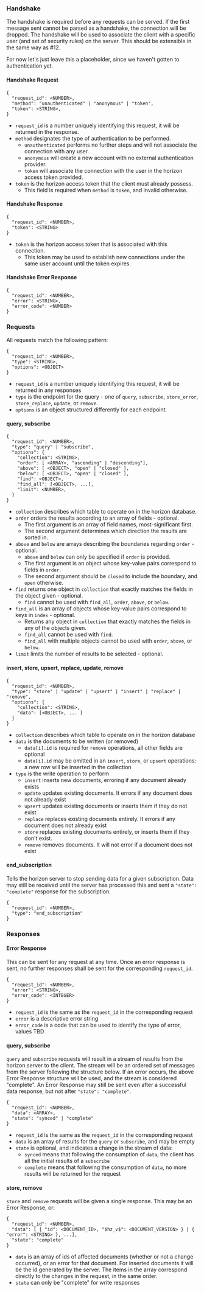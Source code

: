 ### Handshake
The handshake is required before any requests can be served.  If the first message sent cannot be parsed as a handshake, the connection will be dropped.  The handshake will be used to associate the client with a specific user (and set of security rules) on the server.  This should be extensible in the same way as #12.

For now let's just leave this a placeholder, since we haven't gotten to authentication yet.

#### Handshake Request
```
{
  "request_id": <NUMBER>,
  "method": "unauthenticated" | "anonymous" | "token",
  "token": <STRING>,
}
```

* `request_id` is a number uniquely identifying this request, it will be returned in the response.
* `method` designates the type of authentication to be performed.
  * `unauthenticated` performs no further steps and will not associate the connection with any user.
  * `anonymous` will create a new account with no external authentication provider.
  * `token` will associate the connection with the user in the horizon access token provided.
* `token` is the horizon access token that the client must already possess.
  * This field is required when `method` is `token`, and invalid otherwise.

#### Handshake Response
```
{
  "request_id": <NUMBER>,
  "token": <STRING>
}
```
* `token` is the horizon access token that is associated with this connection.
  * This token may be used to establish new connections under the same user account until the token expires.

#### Handshake Error Response
```
{
  "request_id": <NUMBER>,
  "error": <STRING>,
  "error_code": <NUMBER>
}
```

### Requests

All requests match the following pattern:
```
{
  "request_id": <NUMBER>,
  "type": <STRING>,
  "options": <OBJECT>
}
```
* `request_id` is a number uniquely identifying this request, it will be returned in any responses
* `type` is the endpoint for the query - one of `query`, `subscribe`, `store_error`, `store_replace`, `update`, or `remove`.
* `options` is an object structured differently for each endpoint.


#### query, subscribe

```
{
  "request_id": <NUMBER>,
  "type": "query" | "subscribe",
  "options": {
    "collection": <STRING>,
    "order": [ <ARRAY>, "ascending" | "descending"],
    "above": [ <OBJECT>, "open" | "closed" ],
    "below": [ <OBJECT>, "open" | "closed" ],
    "find": <OBJECT>,
    "find_all": [<OBJECT>, ...],
    "limit": <NUMBER>,
  }
}
```
* `collection` describes which table to operate on in the horizon database.
* `order` orders the results according to an array of fields - optional.
  * The first argument is an array of field names, most-significant first.
  * The second argument determines which direction the results are sorted in.
* `above` and `below` are arrays describing the boundaries regarding `order` - optional.
  * `above` and `below` can only be specified if `order` is provided.
  * The first argument is an object whose key-value pairs correspond to fields in `order`.
  * The second argument should be `closed` to include the boundary, and `open` otherwise.
* `find` returns one object in `collection` that exactly matches the fields in the object given - optional.
  * `find` cannot be used with `find_all`, `order`, `above`, or `below`.
* `find_all` is an array of objects whose key-value pairs correspond to keys in `index` - optional.
  * Returns any object in `collection` that exactly matches the fields in any of the objects given.
  * `find_all` cannot be used with `find`.
  * `find_all` with multiple objects cannot be used with `order`, `above`, or `below`.
* `limit` limits the number of results to be selected - optional.

#### insert, store, upsert, replace, update, remove

```
{
  "request_id": <NUMBER>,
  "type": "store" | "update" | "upsert" | "insert" | "replace" | "remove",
  "options": {
    "collection": <STRING>,
    "data": [<OBJECT>, ... ]
  }
}
```
* `collection` describes which table to operate on in the horizon database
* `data` is the documents to be written (or removed)
  * `data[i].id` is required for `remove` operations, all other fields are optional
  * `data[i].id` may be omitted in an `insert`, `store`, or `upsert` operations: a new row will be inserted in the collection
* `type` is the write operation to perform
  * `insert` inserts new documents, erroring if any document already exists
  * `update` updates existing documents. It errors if any document does not already exist
  * `upsert` updates existing documents or inserts them if they do not exist
  * `replace` replaces existing documents entirely. It errors if any document does not already exist
  * `store` replaces existing documents entirely, or inserts them if they don't exist.
  * `remove` removes documents. It will not error if a document does not exist

#### end_subscription
Tells the horizon server to stop sending data for a given subscription.  Data may still be received until the server has processed this and sent a `"state": "complete"` response for the subscription.
```
{
  "request_id": <NUMBER>,
  "type": "end_subscription"
}
```

### Responses

#### Error Response
This can be sent for any request at any time.  Once an error response is sent, no further responses shall be sent for the corresponding `request_id`.
```
{
  "request_id": <NUMBER>,
  "error": <STRING>,
  "error_code": <INTEGER>
}
```
* `request_id` is the same as the `request_id` in the corresponding request
* `error` is a descriptive error string
* `error_code` is a code that can be used to identify the type of error, values TBD

#### query, subscribe
`query` and `subscribe` requests will result in a stream of results from the horizon server to the client.  The stream will be an ordered set of messages from the server following the structure below.  If an error occurs, the above Error Response structure will be used, and the stream is considered "complete".  An Error Response may still be sent even after a successful data response, but not after `"state": "complete"`.
```
{
  "request_id": <NUMBER>,
  "data": <ARRAY>,
  "state": "synced" | "complete"
}
```
* `request_id` is the same as the `request_id` in the corresponding request
* `data` is an array of results for the `query` or `subscribe`, and may be empty
* `state` is optional, and indicates a change in the stream of data:
  * `synced` means that following the consumption of `data`, the client has all the initial results of a `subscribe`
  * `complete` means that following the consumption of `data`, no more results will be returned for the request

#### store, remove
`store` and `remove` requests will be given a single response.  This may be an Error Response, or:
```
{
  "request_id": <NUMBER>,
  "data": [ { "id": <DOCUMENT_ID>, "$hz_v$": <DOCUMENT_VERSION> } | { "error": <STRING> }, ...],
  "state": "complete"
}
```
* `data` is an array of ids of affected documents (whether or not a change occurred), or an error for that document. For inserted documents it will be the id generated by the server.  The items in the array correspond directly to the changes in the request, in the same order.
* `state` can only be "complete" for write responses
